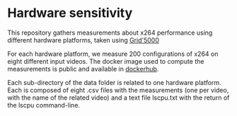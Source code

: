# Hardware sensitivity

This repository gathers measurements about x264 performance using different hardware platforms, taken using [Grid'5000](https://www.grid5000.fr/w/Grid5000:Home)

For each hardware platform, we measure 200 configurations of x264 on eight different input videos.
The docker image used to compute the measurements is public and available in [dockerhub](https://hub.docker.com/r/anonymicse2021/x264_inputs).

Each sub-directory of the data folder is related to one hardware platform. 
Each is composed of eight .csv files with the measurements (one per video, with the name of the related video) and a text file lscpu.txt with the return of the lscpu command-line. 
